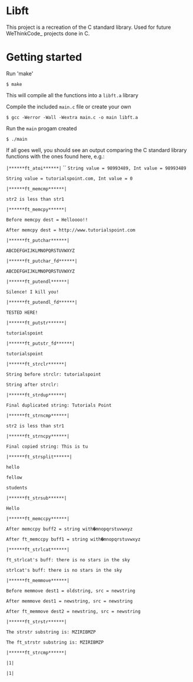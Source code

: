# Libft
This project is a recreation of the C standard library. Used for future WeThinkCode_ projects done in C.

# Getting started
Run 'make'

`$ make`

This will compile all the functions into a `libft.a` library

Compile the included `main.c` file or create your own

`$ gcc -Werror -Wall -Wextra main.c -o main libft.a`

Run the `main` progam created

`$ ./main`

If all goes well, you should see an output comparing the C standard library functions with the ones found here, e.g.:

`|******ft_atoi******|`
``
`String value = 98993489, Int value = 98993489`

`String value = tutorialspoint.com, Int value = 0`

`|******ft_memcmp******|`

`str2 is less than str1`

`|******ft_memcpy******|`

`Before memcpy dest = Helloooo!!`

`After memcpy dest = http://www.tutorialspoint.com`

`|******ft_putchar******|`

`ABCDEFGHIJKLMNOPQRSTUVWXYZ`

`|******ft_putchar_fd******|`

`ABCDEFGHIJKLMNOPQRSTUVWXYZ`

`|******ft_putendl******|`

`Silence! I kill you!`

`|******ft_putendl_fd******|`

`TESTED HERE!`

`|******ft_putstr******|`

`tutorialspoint`

`|******ft_putstr_fd******|`

`tutorialspoint`

`|******ft_strclr******|`

`String before strclr: tutorialspoint`

`String after strclr: `

`|******ft_strdup******|`

`Final duplicated string: Tutorials Point`

`|******ft_strncmp******|`

`str2 is less than str1`

`|******ft_strncpy******|`

`Final copied string: This is tu`

`|******ft_strsplit******|`

`hello`

`fellow`

`students`

`|******ft_strsub******|`

`Hello`

`|******ft_memccpy******|`

`After memccpy buff2 = string with�mnopqrstuvwxyz`

`After ft_memccpy buff1 = string with�mnopqrstuvwxyz`

`|******ft_strlcat******|`

`ft_strlcat's buff: there is no stars in the sky`

`strlcat's buff: there is no stars in the sky`

`|******ft_memmove******|`

`Before memmove dest1 = oldstring, src = newstring`

`After memmove dest1 = newstring, src = newstring`

`After ft_memmove dest2 = newstring, src = newstring`

`|******ft_strstr******|`

`The strstr substring is: MZIRIBMZP`

`The ft_strstr substring is: MZIRIBMZP`

`|******ft_strcmp******|`

`|1|`

`|1|`

